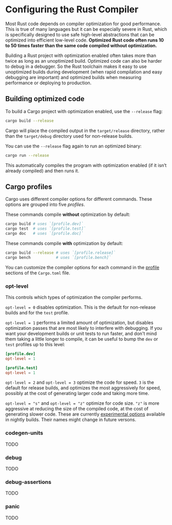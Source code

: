 # Configuring the Rust Compiler

Most Rust code depends on compiler optimization for good performance.  This is
true of many languages but it can be especially severe in Rust, which is
specifically designed to use safe high-level abstractions that can be
optimized into efficient low-level code.  **Optimized Rust code often runs 10
to 50 times faster than the same code compiled without optimization.**

Building a Rust project with optimization enabled often takes more than twice
as long as an unoptimized build.  Optimized code can also be harder to debug
in a debugger.  So the Rust toolchain makes it easy to use unoptimized builds
during development (when rapid compilation and easy debugging are important)
and optimized builds when measuring performance or deploying to production.

## Building optimized code

To build a Cargo project with optimization enabled, use the `--release` flag:

```sh
cargo build --release
```

Cargo will place the compiled output in the `target/release` directory, rather
than the `target/debug` directory used for non-release builds.

You can use the `--release` flag again to run an optimized binary:

```sh
cargo run --release
```

This automatically compiles the program with optimization enabled (if it isn’t
already compiled) and then runs it.

## Cargo profiles

Cargo uses different compiler options for different commands.  These options
are grouped into five *profiles*.

These commands compile **without** optimization by default:

```sh
cargo build # uses `[profile.dev]`
cargo test  # uses `[profile.test]`
cargo doc   # uses `[profile.doc]`
```

These commands compile **with** optimization by default:

```sh
cargo build --release # uses `[profile.release]`
cargo bench           # uses `[profile.bench]`
```

You can customize the compiler options for each command in the [profile]
sections of the `Cargo.toml` file.

### opt-level

This controls which types of optimization the compiler performs.

`opt-level = 0` disables optimization.  This is the default for non-release
builds and for the `test` profile.

`opt-level = 1` performs a limited amount of optimization, but disables
optimization passes that are most likely to interfere with debugging.  If
you want your development builds or unit tests to run faster, and don't mind
them taking a little longer to compile, it can be useful to bump the `dev` or
`test` profiles up to this level:

```toml
[profile.dev]
opt-level = 1

[profile.test]
opt-level = 1
```

`opt-level = 2` and `opt-level = 3` optimize the code for speed.  `3` is the
default for release builds, and optimizes the most aggressively for speed,
possibly at the cost of generating larger code and taking more time.

`opt-level = "s"` and `opt-level = "z"` optimize for code size.  `"z"` is more
aggressive at reducing the size of the compiled code, at the cost of
generating slower code.  These are currently [experimental options][gh35784]
available in nightly builds.  Their names might change in future versons.

[gh35784]: https://github.com/rust-lang/rust/issues/35784

### codegen-units

TODO

### debug

TODO

### debug-assertions

TODO

### panic

TODO


[profile]: http://doc.crates.io/manifest.html#the-profile-sections
